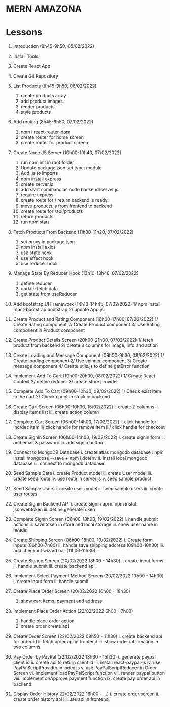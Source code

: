 # MERN AMAZONA

# Lessons

1. Introduction (8h45-9h50, 05/02/2022)
2. Install Tools
3. Create React App
4. Create Git Repository

5. List Products (8h45-9h50, 06/02/2022)

   1. create products array
   2. add product images
   3. render products
   4. style products

6. Add routing (8h45-9h50, 07/02/2022)

   1. npm i react-router-dom
   2. create router for home screen
   3. create router for product screen

7. Create Node.JS Server (10h00-10h40, 07/02/2022)

   1. run npm init in root folder
   2. Update package.json set type: module
   3. Add .js to imports
   4. npm install express
   5. create server.js
   6. add start command as node backend/server.js
   7. require express
   8. create route for / return backend is ready.
   9. move products.js from frontend to backend
   10. create route for /api/products
   11. return products
   12. run npm start

8. Fetch Products From Backend (11h00-11h20, 07/02/2022)

   1. set proxy in package.json
   2. npm install axios
   3. use state hook
   4. use effect hook
   5. use reducer hook

9. Manage State By Reducer Hook (13h10-13h48, 07/02/2022)

   1. define reducer
   2. update fetch data
   3. get state from useReducer

10. Add bootstrap UI Framework (14h10-14h45, 07/02/2022)
    1/ npm install react-bootstrap bootstrap
    2/ update App.js

11. Create Product and Rating Component (16h00-17h00, 07/02/2022)
    1/ Create Rating component
    2/ Create Product component
    3/ Use Rating component in Product component

12. Create Product Details Screen (20h00-21h00, 07/02/2022)
    1/ fetch product from backend
    2/ create 3 columns for image, info and action

13. Create Loading and Message Component (09h00-9h30, 08/02/2022)
    1/ Create loading component
    2/ Use spinner component
    3/ Create message component
    4/ Create utils.js to define getError function

14. Implement Add To Cart (19h00-20h30, 08/02/2022)
    1/ Create React Context
    2/ define reducer
    3/ create store provider

15. Complete Add To Cart (09h00-10h30, 09/02/2022)
    1/ Check exist item in the cart
    2/ Check count in stock in backend

16. Create Cart Screen (06h00-10h30, 15/02/2022)
    i. create 2 columns
    ii. display items list
    iii. create action column

17. Complete Cart Screen (06h00-14h00, 17/02/2022)
    i. click handle for inc/dec item
    ii/ click handle for remove item
    iii/ click handle for checkout

18. Create Signin Screen (06h00-14h00, 19/02/2022)
    i. create signin form
    ii. add email & password
    iii. add signin button

19. Connect to MongoDB Database
    i. create atlas mongodb database : npm install mongoose --save + npm i dotenv
    ii. install local mongodb database
    iii. connect to mongodb database

20. Seed Sample Data
    i. create Product model
    ii. create User model
    iii. create seed route
    iv. use route in server.js
    v. seed sample product

21. Seed Sample Users
    i. create user model
    ii. seed sample users
    iii. create user routes

22. Create Signin Backend API
    i. create signin api
    ii. npm install jsonwebtoken
    iii. define generateToken

23. Complete Signin Screen (06h00-18h00, 19/02/2022)
    i. handle submit actions
    ii. save token in store and local storage
    iii. show user name in header

24. Create Shipping Screen (06h00-18h00, 19/02/2022)
    i. Create form inputs (06h00-7h00)
    ii. handle save shipping address (09h00-10h30)
    iii. add checkout wizard bar (11h00-11h30)

25. Create Signup Screen (20/02/2022 13h00 - 14h30)
    i. create input forms
    ii. handle submit
    iii. create backend api

26. Implement Select Payment Method Screen (20/02/2022 13h00 - 14h30)
    i. create input form
    ii. handle submit

27. Create Place Order Screen (20/02/2022 16h00 - 18h30)

    1. show cart items, payment and address

28. Implement Place Order Action (22/02/2022 6h00 - 7h00)

    1. handle place order action
    2. create order create api

29. Create Order Screen (22/02/2022 08h50 - 11h30)
    i. create backend api for order:id
    ii. fetch order api in frontend
    iii. show order information in two columns

30. Pay Order by PayPal (22/02/2022 13h30 - 15h30)
    i. generate paypal client id
    ii. create api to return client id
    iii. install react-paypal-js
    iv. use PayPalScriptProvider in index.js
    v. use PayPalScriptReducer in Order Screen
    vi. implement loadPayPalScript function
    vii. render paypal button
    viii. implement onApprove payment function
    ix. create pay order api in backend

31. Display Order History 22/02/2022 16h00 - ...)
    i. create order screen
    ii. create order history api
    iii. use api in frontend
